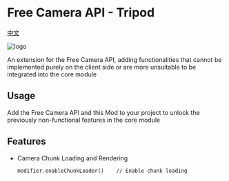 # Free Camera API - Tripod
[中文](README_ZH.md)

![logo](https://cdn.modrinth.com/data/VJlnh7eV/images/a5117c11b0ce4697b1e2a314ee40951f277ecc99.png)

An extension for the Free Camera API, adding functionalities that cannot be implemented purely on the client side or are more unsuitable to be integrated into the core module
## Usage
Add the Free Camera API and this Mod to your project to unlock the previously non-functional features in the core module
## Features
* Camera Chunk Loading and Rendering
    ```
    modifier.enableChunkLoader()    // Enable chunk loading
    ```
    